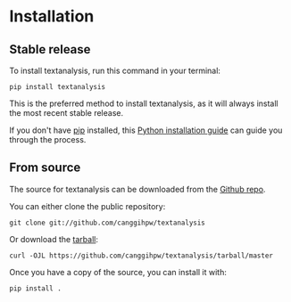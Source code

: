 # Installation

## Stable release

To install textanalysis, run this command in your
terminal:

``` console
pip install textanalysis
```

This is the preferred method to install textanalysis, as it will always install the most recent stable release.

If you don't have [pip][] installed, this [Python installation guide][]
can guide you through the process.

## From source

The source for textanalysis can be downloaded from
the [Github repo][].

You can either clone the public repository:

``` console
git clone git://github.com/canggihpw/textanalysis
```

Or download the [tarball][]:

``` console
curl -OJL https://github.com/canggihpw/textanalysis/tarball/master
```

Once you have a copy of the source, you can install it with:

``` console
pip install .
```

  [pip]: https://pip.pypa.io
  [Python installation guide]: http://docs.python-guide.org/en/latest/starting/installation/
  [Github repo]: https://github.com/%7B%7B%20cookiecutter.github_username%20%7D%7D/%7B%7B%20cookiecutter.project_slug%20%7D%7D
  [tarball]: https://github.com/%7B%7B%20cookiecutter.github_username%20%7D%7D/%7B%7B%20cookiecutter.project_slug%20%7D%7D/tarball/master
